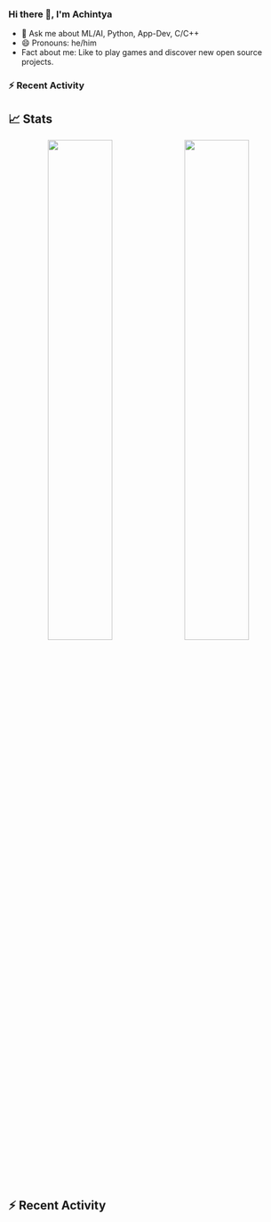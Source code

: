 ### Hi there 👋, I'm Achintya

- 💬 Ask me about ML/AI, Python, App-Dev, C/C++
- 😄 Pronouns: he/him
- Fact about me: Like to play games and discover new open source projects. 


### :zap: Recent Activity

<!--START_SECTION:activity-->

<!--END_SECTION:activity-->

## 📈 Stats
<p align="center">
	
  <img width="48%" src="https://github-readme-stats.vercel.app/api?username=achintya-7&show_icons=true&theme=tokyonight" />
  <img width="48%" src="https://github-readme-streak-stats.herokuapp.com/?user=achintya-7&theme=tokyonight" />
</p>

## :zap: Recent Activity

<!--START_SECTION:activity-->

<!--END_SECTION:activity-->
 



